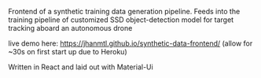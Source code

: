 Frontend of a synthetic training data generation pipeline. Feeds into the training pipeline of customized SSD object-detection model for target tracking 
aboard an autonomous drone

live demo here: https://jhanmtl.github.io/synthetic-data-frontend/
(allow for ~30s on first start up due to Heroku) 

Written in React and laid out with Material-Ui

